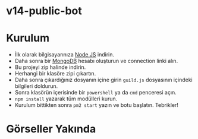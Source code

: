 # v14-public-bot
# Kurulum

* İlk olarak bilgisayarınıza [Node JS](https://nodejs.org/en/) indirin.
* Daha sonra bir [MongoDB](http://mongodb.com) hesabı oluşturun ve connection linki alın.
* Bu projeyi zip halinde indirin.
* Herhangi bir klasöre zipi çıkartın.
* Daha sonra çıkardığınız dosyanın içine girin `guild.js` dosyasının içindeki bilgileri doldurun.
* Sonra klasörün içerisinde bir `powershell` ya da `cmd` penceresi açın.
* ```npm install``` yazarak tüm modülleri kurun.
* Kurulum bittikten sonra ```pm2 start``` yazın ve botu başlatın. Tebrikler!

# Görseller Yakında
